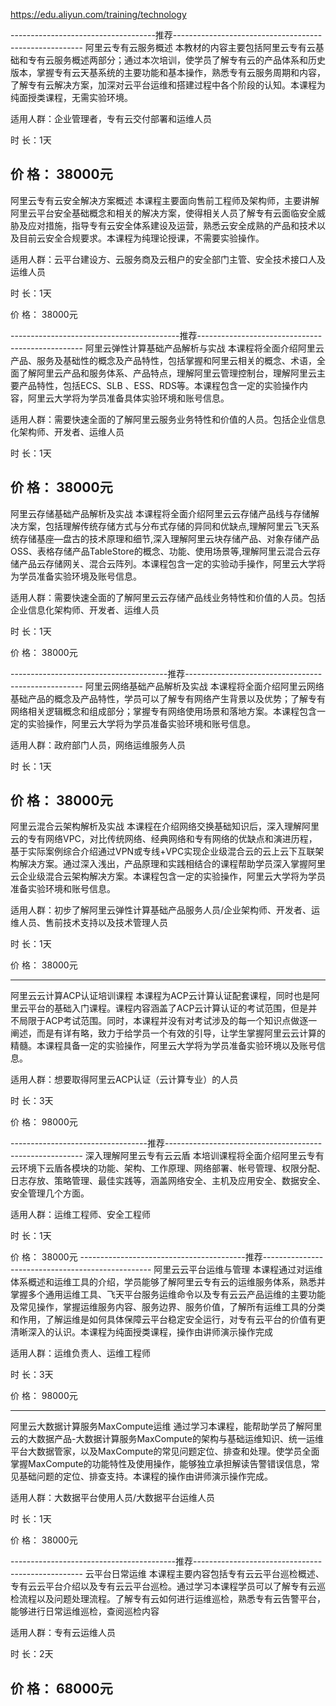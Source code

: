 https://edu.aliyun.com/training/technology

------------------------------------推荐-------------------------------------------------------
阿里云专有云服务概述
本教材的内容主要包括阿里云专有云基础和专有云服务概述两部分；通过本次培训，使学员了解专有云的产品体系和历史版本，掌握专有云天基系统的主要功能和基本操作，熟悉专有云服务周期和内容，了解专有云解决方案，加深对云平台运维和搭建过程中各个阶段的认知。本课程为纯面授类课程，无需实验环境。

适用人群：企业管理者，专有云交付部署和运维人员

时       长：1天

价       格： 38000元
-------------------------------------------------------------------------------------------
阿里云专有云安全解决方案概述
本课程主要面向售前工程师及架构师，主要讲解阿里云平台安全基础概念和相关的解决方案，使得相关人员了解专有云面临安全威胁及应对措施，指导专有云安全体系建设及运营，熟悉云安全成熟的产品和技术以及目前云安全合规要求。本课程为纯理论授课，不需要实验操作。

适用人群：云平台建设方、云服务商及云租户的安全部门主管、安全技术接口人及运维人员

时       长：1天

价       格： 38000元

------------------------------------------推荐-------------------------------------------------
阿里云弹性计算基础产品解析与实战
本课程将全面介绍阿里云产品、服务及基础性的概念及产品特性，包括掌握和阿里云相关的概念、术语，全面了解阿里云产品和服务体系、产品特点，理解阿里云管理控制台，理解阿里云主要产品特性，包括ECS、SLB 、ESS、RDS等。本课程包含一定的实验操作内容，阿里云大学将为学员准备具体实验环境和账号信息。

适用人群：需要快速全面的了解阿里云服务业务特性和价值的人员。包括企业信息化架构师、开发者、运维人员

时       长：1天

价       格： 38000元
-------------------------------------------------------------------------------------------
阿里云存储基础产品解析及实战
本课程将全面介绍阿里云云存储产品线与存储解决方案，包括理解传统存储方式与分布式存储的异同和优缺点,理解阿里云飞天系统存储基座—盘古的技术原理和细节,深入理解阿里云块存储产品、对象存储产品OSS、表格存储产品TableStore的概念、功能、使用场景等,理解阿里云混合云存储产品云存储网关、混合云阵列。本课程包含一定的实验动手操作，阿里云大学将为学员准备实验环境及账号信息。

适用人群：需要快速全面的了解阿里云云存储产品线业务特性和价值的人员。包括企业信息化架构师、开发者、运维人员

时       长：1天

价       格： 38000元

---------------------------------------推荐----------------------------------------------------
阿里云网络基础产品解析及实战
本课程将全面介绍阿里云网络基础产品的概念及产品特性，学员可以了解专有网络产生背景以及优势；了解专有网络相关逻辑概念和组成部分；掌握专有网络使用场景和落地方案。本课程包含一定的实验操作，阿里云大学将为学员准备实验环境和账号信息。

适用人群：政府部门人员，网络运维服务人员

时       长：1天

价       格： 38000元
-------------------------------------------------------------------------------------------
阿里云混合云架构解析及实战
本课程在介绍网络交换基础知识后，深入理解阿里云的专有网络VPC，对比传统网络、经典网络和专有网络的优缺点和演进历程，基于实际案例综合介绍通过VPN或专线+VPC实现企业级混合云的云上云下互联架构解决方案。通过深入浅出，产品原理和实践相结合的课程帮助学员深入掌握阿里云企业级混合云架构解决方案。本课程包含一定的实验操作，阿里云大学将为学员准备实验环境和账号信息。

适用人群：初步了解阿里云弹性计算基础产品服务人员/企业架构师、开发者、运维人员、售前技术支持以及技术管理人员

时       长：1天

价       格： 38000元

-------------------------------------------------------------------------------------------
阿里云云计算ACP认证培训课程
本课程为ACP云计算认证配套课程，同时也是阿里云平台的基础入门课程。课程内容涵盖了ACP云计算认证的考试范围，但是并不局限于ACP考试范围。同时，本课程并没有对考试涉及的每一个知识点做逐一阐述，而是有详有略，致力于给学员一个有效的引导，让学生掌握阿里云云计算的精髓。本课程具备一定的实验操作，阿里云大学将为学员准备实验环境以及账号信息。

适用人群：想要取得阿里云ACP认证（云计算专业）的人员

时       长：3天

价       格： 98000元

----------------------------------推荐---------------------------------------------------------
深入理解阿里云专有云云盾
本培训课程将全面介绍阿里云专有云环境下云盾各模块的功能、架构、工作原理、网络部署、帐号管理、权限分配、日志存放、策略管理、最佳实践等，涵盖网络安全、主机及应用安全、数据安全、安全管理几个方面。

适用人群：运维工程师、安全工程师

时       长：1天

价       格： 38000元
-----------------------------------------推荐--------------------------------------------------
阿里云云平台运维与管理
本课程通过对运维体系概述和运维工具的介绍，学员能够了解阿里云专有云的运维服务体系，熟悉并掌握多个通用运维工具、飞天平台服务运维命令以及专有云云产品运维的主要功能及常见操作，掌握运维服务内容、服务边界、服务价值，了解所有运维工具的分类和作用，了解运维是如何具体保障云平台稳定安全运行，对专有云平台的价值有更清晰深入的认识。本课程为纯面授类课程，操作由讲师演示操作完成

适用人群：运维负责人、运维工程师

时       长：3天

价       格： 98000元

-------------------------------------------------------------------------------------------
阿里云大数据计算服务MaxCompute运维
通过学习本课程，能帮助学员了解阿里云的大数据产品-大数据计算服务MaxCompute的架构与基础运维知识、统一运维平台大数据管家，以及MaxCompute的常见问题定位、排查和处理。使学员全面掌握MaxCompute的功能特性及使用操作，能够独立承担解读告警错误信息，常见基础问题的定位、排查支持。本课程的操作由讲师演示操作完成。

适用人群：大数据平台使用人员/大数据平台运维人员

时       长：1天

价       格： 38000元

-----------------------------------------推荐--------------------------------------------------
云平台日常运维
本课程主要内容包括专有云云平台巡检概述、专有云云平台介绍以及专有云云平台巡检。通过学习本课程学员可以了解专有云巡检流程以及问题处理流程。了解专有云如何进行运维巡检，熟悉专有云告警平台，能够进行日常运维巡检，查阅巡检内容

适用人群：专有云运维人员

时       长：2天

价       格： 68000元
-------------------------------------------------------------------------------------------
